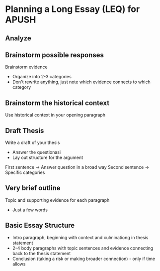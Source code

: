 # Planning a Long Essay (LEQ) for APUSH

## Analyze

## Brainstorm possible responses
Brainstorm evidence
- Organize into 2-3 categories
- Don't rewrite anything, just note which evidence connects to which category

## Brainstorm the historical context
Use historical context in your opening paragraph

## Draft Thesis
Write a draft of your thesis
- Answer the questionasi
- Lay out structure for the argument

First sentence -> Answer question in a broad way
Second sentence -> Specific categories

## Very brief outline
Topic and supporting evidence for each paragraph
- Just a few words

## Basic Essay Structure
- Intro paragraph, beginning with context and culminationg in thesis statement
- 2-4 body paragraphs with topic sentences and evidence connecting back to the thesis statement
- Conclusion (taking a risk or making broader connection) - only if time allows

